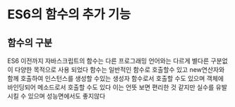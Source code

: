 # ES6의 함수의 추가 기능

## 함수의 구분
ES6 이전까지 자바스크립트의 함수는 다른 프로그래밍 언어와는 다르게 별다른 구분없이 다양한 목적으로 사용 되었다 함수는 일반적인 함수로 호출할수 있고 new연산자와 함께 호출하여 인스턴스를 생성할 수있는 생성자 함수로서 호출할 수도 있으며 객체에 바인딩되어 메소드로서 호출할 수도 있다 이는 언뜻 보면 편리한 것 같지만 실수를 유발시킬 수 있으며 성능면에서도 좋지않다

